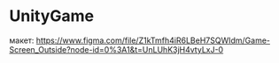 # UnityGame

макет: https://www.figma.com/file/Z1kTmfh4iR6LBeH7SQWIdm/Game-Screen_Outside?node-id=0%3A1&t=UnLUhK3jH4vtyLxJ-0
